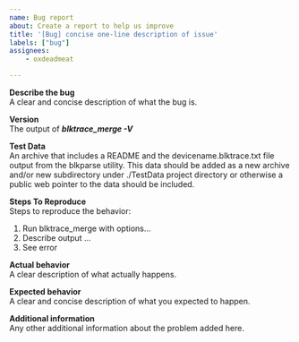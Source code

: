 ```yaml
---
name: Bug report
about: Create a report to help us improve
title: '[Bug] concise one-line description of issue'
labels: ["bug"]
assignees:
    - oxdeadmeat

---
```


**Describe the bug**</br>
A clear and concise description of what the bug is.

**Version**</br>
The output of ***blktrace_merge -V***

**Test Data**</br>
An archive that includes a README and the devicename.blktrace.txt file output from the blkparse utility.  This data should be added as a new archive and/or new subdirectory under ./TestData project directory or otherwise a public web pointer to the data should be included.

**Steps To Reproduce**</br>
Steps to reproduce the behavior:
1. Run blktrace_merge with options...
2. Describe output ...
3. See error

**Actual behavior**</br>
A clear description of what actually happens.

**Expected behavior**</br>
A clear and concise description of what you expected to happen.

**Additional information**</br>
Any other additional information about the problem added here.
